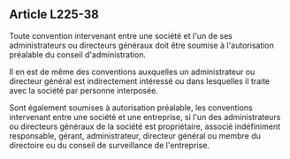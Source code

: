 Article L225-38
----
Toute convention intervenant entre une société et l'un de ses administrateurs ou
directeurs généraux doit être soumise à l'autorisation préalable du conseil
d'administration.

Il en est de même des conventions auxquelles un administrateur ou directeur
général est indirectement intéressé ou dans lesquelles il traite avec la société
par personne interposée.

Sont également soumises à autorisation préalable, les conventions intervenant
entre une société et une entreprise, si l'un des administrateurs ou directeurs
généraux de la société est propriétaire, associé indéfiniment responsable,
gérant, administrateur, directeur général ou membre du directoire ou du conseil
de surveillance de l'entreprise.
